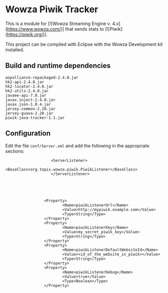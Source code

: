 Wowza Piwik Tracker
================
This is a module for [![Wowza Streaming Engine v. 4.x] (https://www.wowza.com/)] that sends stats to [![Piwik] (https://piwik.org/)].

This project can be compiled with Eclipse with the Wowza Development kit installed.

## Build and runtime dependencies

	aopalliance-repackaged-2.4.0.jar
	hk2-api-2.4.0.jar
	hk2-locator-2.4.0.jar
	hk2-utils-2.4.0.jar
	javaee-api-7.0.jar
	javax.inject-2.4.0.jar
	javax.json-1.0.4.jar
	jersey-common-2.20.jar
	jersey-guava-2.20.jar
	piwik-java-tracker-1.1.jar



## Configuration
Edit the file `conf/Server.xml` and add the following in the appropriate sections:

                        <ServerListener>
                             <BaseClass>org.topix.wowza.piwik.PiwikListener</BaseClass>
                        </ServerListener>





                     <Property>
                             <Name>piwikListenerUrl</Name>
                             <Value>http://mypiwik.example.com</Value>
                             <Type>String</Type>
                     </Property>
                     <Property>
                             <Name>piwikListenerKey</Name>
                             <Value>my_secret_piwik_key</Value>
                             <Type>String</Type>
                     </Property>
                     <Property>
                             <Name>piwikListenerDefaultWebsiteId</Name>
                             <Value><id_of_the_website_in_piwik></Value>
                             <Type>String</Type>
                     </Property>
                     <Property>
                             <Name>piwikListenerDebug</Name>
                             <Value>true</Value>
                             <Type>Boolean</Type>
                     </Property>







